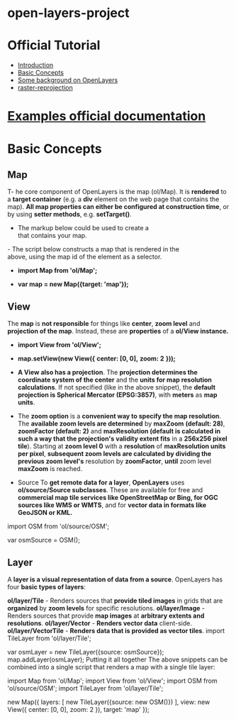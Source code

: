 # open-layers-project
# Official Tutorial
- [Introduction](https://openlayers.org/en/latest/doc/tutorials/bundle.html)
- [Basic Concepts](https://openlayers.org/en/latest/doc/tutorials/concepts.html)
- [Some background on OpenLayers](https://openlayers.org/en/latest/doc/tutorials/background.html)
- [raster-reprojection](https://openlayers.org/en/latest/doc/tutorials/raster-reprojection.html)
# [Examples official documentation](https://openlayers.org/en/latest/examples/)
# Basic Concepts
## Map
T- he core component of OpenLayers is the map (ol/Map). It is **rendered** to a **target container** (e.g. a **div** element on the web page that contains the map). **All map properties can either be configured at construction time**, or by using **setter methods**, e.g. **setTarget()**.

- The markup below could be used to create a <div> that contains your map.

<div id="map" style="width: 100%, height: 400px"></div>
- The script below constructs a map that is rendered in the <div> above, using the map id of the element as a selector.

- **import Map from 'ol/Map';**

- **var map = new Map({target: 'map'});**

## View
The **map** is **not responsible** for things like **center**, **zoom level** and **projection of the map**. Instead, these are **properties** of a **ol/View instance.**

- **import View from 'ol/View';**

- **map.setView(new View({**
  **center: [0, 0],**
  **zoom: 2**
**}));**
- **A View also has a projection**. The **projection determines the coordinate system of the center** and the **units for map resolution calculations**. If not specified (like in the above snippet), the **default projection is Spherical Mercator (EPSG:3857)**, with **meters** as **map units**.

- The **zoom option** is a **convenient way to specify the map resolution**. The **available zoom levels are determined** by **maxZoom** **(default: 28)**, **zoomFactor (default: 2)** and **maxResolution (default is calculated in such a way that the projection's validity extent fits** in a **256x256 pixel tile**). Starting at **zoom level 0** with a **resolution** of **maxResolution units per pixel**, **subsequent zoom levels are calculated by dividing the previous zoom level's** resolution by **zoomFactor**, **until** zoom level **maxZoom** is reached.

- Source
To **get remote data for a layer**, **OpenLayers** uses **ol/source/Source subclasses**. These are available for free and **commercial map tile services like OpenStreetMap or Bing, for OGC sources like WMS or WMTS**, and for **vector data in formats like GeoJSON or KML.**

import OSM from 'ol/source/OSM';

var osmSource = OSM();
## Layer
A **layer is a visual representation of data from a source**. OpenLayers has four **basic types of layers**:

**ol/layer/Tile** - Renders sources that **provide tiled images** in grids that are **organized** by **zoom levels** for specific resolutions.
**ol/layer/Image** - Renders sources that provide **map images** at **arbitrary extents and resolutions**.
**ol/layer/Vector** - **Renders vector data** client-side.
**ol/layer/VectorTile** - **Renders data that is provided as vector tiles**.
import TileLayer from 'ol/layer/Tile';

var osmLayer = new TileLayer({source: osmSource});
map.addLayer(osmLayer);
Putting it all together
The above snippets can be combined into a single script that renders a map with a single tile layer:

import Map from 'ol/Map';
import View from 'ol/View';
import OSM from 'ol/source/OSM';
import TileLayer from 'ol/layer/Tile';

new Map({
  layers: [
    new TileLayer({source: new OSM()})
  ],
  view: new View({
    center: [0, 0],
    zoom: 2
  }),
  target: 'map'
});